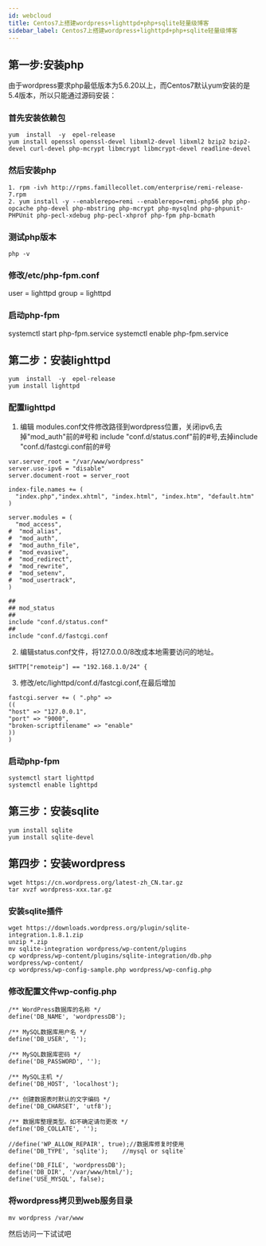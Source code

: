 ```yaml
---
id: webcloud
title: Centos7上搭建wordpress+lighttpd+php+sqlite轻量级博客
sidebar_label: Centos7上搭建wordpress+lighttpd+php+sqlite轻量级博客
---
```


## 第一步:安装php
由于wordpress要求php最低版本为5.6.20以上，而Centos7默认yum安装的是5.4版本，所以只能通过源码安装：
### 首先安装依赖包
```
yum  install  -y  epel-release
yum install openssl openssl-devel libxml2-devel libxml2 bzip2 bzip2-devel curl-devel php-mcrypt libmcrypt libmcrypt-devel readline-devel
``` 
### 然后安装php
```
1. rpm -ivh http://rpms.famillecollet.com/enterprise/remi-release-7.rpm
2. yum install -y --enablerepo=remi --enablerepo=remi-php56 php php-opcache php-devel php-mbstring php-mcrypt php-mysqlnd php-phpunit-PHPUnit php-pecl-xdebug php-pecl-xhprof php-fpm php-bcmath
```
### 测试php版本
```
php -v
```
### 修改/etc/php-fpm.conf
user = lighttpd
group = lighttpd

### 启动php-fpm
systemctl start php-fpm.service
systemctl enable php-fpm.service

## 第二步：安装lighttpd
```
yum  install  -y  epel-release
yum install lighttpd
```

### 配置lighttpd
1. 编辑 modules.conf文件修改路径到wordpress位置，关闭ipv6,去掉"mod_auth"前的#号和 include "conf.d/status.conf"前的#号,去掉include "conf.d/fastcgi.conf前的#号
```
var.server_root = "/var/www/wordpress"
server.use-ipv6 = "disable"
server.document-root = server_root

index-file.names += (
  "index.php","index.xhtml", "index.html", "index.htm", "default.htm"
)

server.modules = (
  "mod_access",
#  "mod_alias",
#  "mod_auth",
#  "mod_authn_file",
#  "mod_evasive",
#  "mod_redirect",
#  "mod_rewrite",
#  "mod_setenv",
#  "mod_usertrack",
)

##
## mod_status
##
include "conf.d/status.conf"
##
include "conf.d/fastcgi.conf
```
2. 编辑status.conf文件，将127.0.0.0/8改成本地需要访问的地址。
```
$HTTP["remoteip"] == "192.168.1.0/24" {
```

3. 修改/etc/lighttpd/conf.d/fastcgi.conf,在最后增加
```
fastcgi.server += ( ".php" =>
((
"host" => "127.0.0.1",
"port" => "9000",
"broken-scriptfilename" => "enable"
))
)
```

### 启动php-fpm
```
systemctl start lighttpd
systemctl enable lighttpd
```

## 第三步：安装sqlite
```
yum install sqlite
yum install sqlite-devel
```

## 第四步：安装wordpress
```
wget https://cn.wordpress.org/latest-zh_CN.tar.gz
tar xvzf wordpress-xxx.tar.gz
```
### 安装sqlite插件
```
wget https://downloads.wordpress.org/plugin/sqlite-integration.1.8.1.zip
unzip *.zip
mv sqlite-integration wordpress/wp-content/plugins
cp wordpress/wp-content/plugins/sqlite-integration/db.php wordpress/wp-content/
cp wordpress/wp-config-sample.php wordpress/wp-config.php
```

### 修改配置文件wp-config.php
```
/** WordPress数据库的名称 */
define('DB_NAME', 'wordpressDB');

/** MySQL数据库用户名 */
define('DB_USER', '');

/** MySQL数据库密码 */
define('DB_PASSWORD', '');

/** MySQL主机 */
define('DB_HOST', 'localhost');

/** 创建数据表时默认的文字编码 */
define('DB_CHARSET', 'utf8');

/** 数据库整理类型。如不确定请勿更改 */
define('DB_COLLATE', '');

//define('WP_ALLOW_REPAIR', true);//数据库修复时使用
define('DB_TYPE', 'sqlite');    //mysql or sqlite`

define('DB_FILE', 'wordpressDB');
define('DB_DIR', '/var/www/html/');
define('USE_MYSQL', false);
```
### 将wordpress拷贝到web服务目录
```
mv wordpress /var/www
```

然后访问一下试试吧

